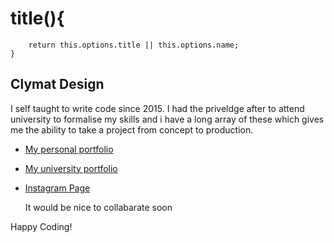 # title(){
		
		return this.options.title || this.options.name;
	}

## Clymat Design

I self taught to write code since 2015. I had the priveldge after to attend university to
formalise my skills and i have a long array of these which gives me the ability to take a 
project from concept to production.

- [My personal portfolio](https://clymatdesign.co.uk/portfolio-list)
- [My university portfolio](https://web21.hud.ac.uk/student/clayton-matangira)
- [Instagram Page](https://instagram.com/clymatdesign)

	It would be nice to collabarate soon

Happy Coding!
